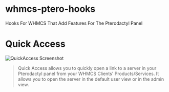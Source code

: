 # whmcs-ptero-hooks
Hooks For WHMCS That Add Features For The Pterodactyl Panel


# Quick Access

![QuickAccess Screenshot](https://i.imgur.com/PcX6NrN.png)

> Quick Access allows you to quickly open a link to a server in your Pterodactyl panel from your WHMCS Clients' Products/Services. It allows you to open the server in the default user view or in the admin view.
